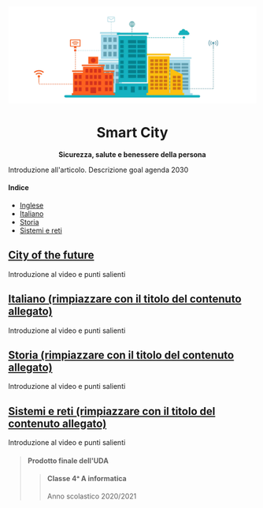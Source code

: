 ![Smart City](images/smartCity.png)

<h1 align="center">
  Smart City
</h1>

<p align="center">
  <strong>
    Sicurezza, salute e benessere della persona
  </strong>
</p>

Introduzione all'articolo. Descrizione goal agenda 2030

#### Indice

- [Inglese](#city-of-the-future)
- [Italiano](#titolo-della-sezione-di-italiano)
- [Storia](#titolo-della-sezione-di-storia)
- [Sistemi e reti](#titolo-della-sezione-di-sistemi)

## [City of the future](https://youtu.be/L054Xd97_rk)

Introduzione al video e punti salienti

## [Italiano (rimpiazzare con il titolo del contenuto allegato)](link-del-contenuto-di-italiano)

Introduzione al video e punti salienti

## [Storia (rimpiazzare con il titolo del contenuto allegato)](link-del-contenuto-di-storia)

Introduzione al video e punti salienti

## [Sistemi e reti (rimpiazzare con il titolo del contenuto allegato)](link-del-contenuto-di-sistemi)

Introduzione al video e punti salienti

> #### Prodotto finale dell'UDA <br>
>
> > #### Classe 4ᵃ A informatica <br>
> >
> > Anno scolastico 2020/2021
